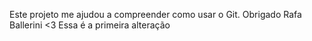 Este projeto me ajudou a compreender como usar o Git. Obrigado Rafa Ballerini <3
Essa é a primeira alteração